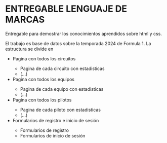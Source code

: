 <h1>ENTREGABLE LENGUAJE DE MARCAS</h1>

<p> Entregable para demostrar los conocimientos aprendidos sobre html y css.</p>

<p> El trabajo es base de datos sobre la temporada 2024 de Formula 1. La estructura se divide en</p>

<ul>
    <li>Pagina con todos los circuitos</li>
        <ul>
        <li>Pagina de cada circuito con estadisticas</li>
        <li>(...)</li>
        </ul>
    <li>Pagina con todos los equipos</li>
        <ul>
        <li>Pagina de cada equipo con estadisticas</li>
        <li>(...)</li>
        </ul>
    <li>Pagina con todos los pilotos</li>
        <ul>
        <li>Pagina de cada piloto con estadisticas</li>
        <li>(...)</li>
        </ul>
    <li>Formularios de registro e inicio de sesión</li>
        <ul>    
        <li>Formularios de registro </li>
        <li>Formularios de inicio de sesión</li>
        </ul>
</ul>